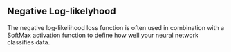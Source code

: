 ## Negative Log-likelyhood
The negative log-likelihood loss function is often used in combination with a SoftMax activation function to define how well your neural network classifies data.
